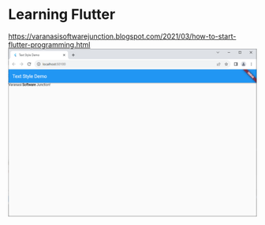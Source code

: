# Learning Flutter
 https://varanasisoftwarejunction.blogspot.com/2021/03/how-to-start-flutter-programming.html
![img.png](img.png)
